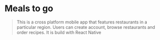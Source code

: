 # Meals to go

> This is a cross platform mobile app that features restaurants in a particular region. Users can create account, browse restaurants and order recipes. It is build with React Native
